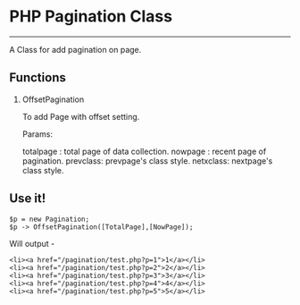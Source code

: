 # PHP Pagination Class #
----------

A Class for add pagination on page.


## Functions ##

1. OffsetPagination

	To add Page with offset setting.

	Params: 

	totalpage : total page of data collection.
	nowpage : recent page of pagination.
	prevclass: prevpage's class style.
	netxclass: nextpage's class style.


## Use it! ##

    $p = new Pagination;
	$p -> OffsetPagination([TotalPage],[NowPage]);

Will output -

    
	<li><a href="/pagination/test.php?p=1">1</a></li>
	<li><a href="/pagination/test.php?p=2">2</a></li>
	<li><a href="/pagination/test.php?p=3">3</a></li>
	<li><a href="/pagination/test.php?p=4">4</a></li>
	<li><a href="/pagination/test.php?p=5">5</a></li>
